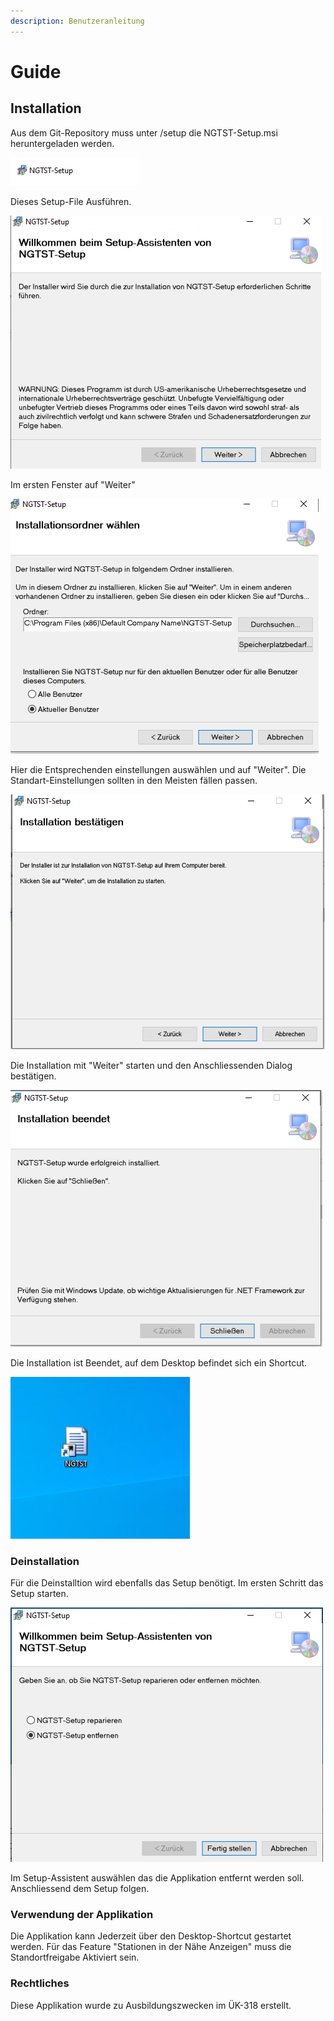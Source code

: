 ```yaml
---
description: Benutzeranleitung
---
```


# Guide

## Installation

Aus dem Git-Repository muss unter /setup die NGTST-Setup.msi heruntergeladen werden.

![Das Setup-File](.gitbook/assets/pic1.png)

Dieses Setup-File Ausführen.

![Installation-Guide Window 1](.gitbook/assets/pic2.png)

Im ersten Fenster auf "Weiter"

![Installationspfad Auswahl](.gitbook/assets/pic3.png)

Hier die Entsprechenden einstellungen auswählen und auf "Weiter". Die Standart-Einstellungen sollten in den Meisten fällen passen.

![Installation starten](.gitbook/assets/pic4.png)

Die Installation mit "Weiter" starten und den Anschliessenden Dialog bestätigen.

![Installation beendet](.gitbook/assets/pic5.png)

Die Installation ist Beendet, auf dem Desktop befindet sich ein Shortcut.

![Shortcut](.gitbook/assets/pic6.png)

### Deinstallation

Für die Deinstalltion wird ebenfalls das Setup benötigt. Im ersten Schritt das Setup starten.

![Setup-Assistent](.gitbook/assets/pic7.png)

Im Setup-Assistent auswählen das die Applikation entfernt werden soll. Anschliessend dem Setup folgen.

### Verwendung der Applikation

Die Applikation kann Jederzeit über den Desktop-Shortcut gestartet werden. Für das Feature "Stationen in der Nähe Anzeigen" muss die Standortfreigabe Aktiviert sein.

### Rechtliches

Diese Applikation wurde zu Ausbildungszwecken im ÜK-318 erstellt.





